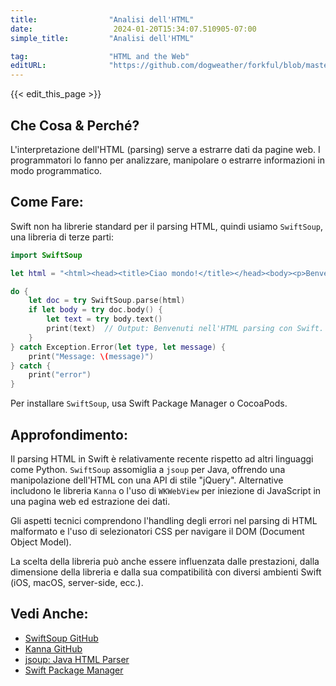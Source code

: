 ```yaml
---
title:                "Analisi dell'HTML"
date:                  2024-01-20T15:34:07.510905-07:00
simple_title:         "Analisi dell'HTML"

tag:                  "HTML and the Web"
editURL:              "https://github.com/dogweather/forkful/blob/master/content/it/swift/parsing-html.md"
---
```


{{< edit_this_page >}}

## Che Cosa & Perché?
L'interpretazione dell'HTML (parsing) serve a estrarre dati da pagine web. I programmatori lo fanno per analizzare, manipolare o estrarre informazioni in modo programmatico.

## Come Fare:
Swift non ha librerie standard per il parsing HTML, quindi usiamo `SwiftSoup`, una libreria di terze parti:

```swift
import SwiftSoup

let html = "<html><head><title>Ciao mondo!</title></head><body><p>Benvenuti nell'HTML parsing con Swift.</p></body></html>"

do {
    let doc = try SwiftSoup.parse(html)
    if let body = try doc.body() {
        let text = try body.text()
        print(text)  // Output: Benvenuti nell'HTML parsing con Swift.
    }
} catch Exception.Error(let type, let message) {
    print("Message: \(message)")
} catch {
    print("error")
}
```

Per installare `SwiftSoup`, usa Swift Package Manager o CocoaPods.

## Approfondimento:
Il parsing HTML in Swift è relativamente recente rispetto ad altri linguaggi come Python. `SwiftSoup` assomiglia a `jsoup` per Java, offrendo una manipolazione dell'HTML con una API di stile "jQuery". Alternative includono le libreria `Kanna` o l'uso di `WKWebView` per iniezione di JavaScript in una pagina web ed estrazione dei dati.

Gli aspetti tecnici comprendono l'handling degli errori nel parsing di HTML malformato e l'uso di selezionatori CSS per navigare il DOM (Document Object Model). 

La scelta della libreria può anche essere influenzata dalle prestazioni, dalla dimensione della libreria e dalla sua compatibilità con diversi ambienti Swift (iOS, macOS, server-side, ecc.).

## Vedi Anche:
- [SwiftSoup GitHub](https://github.com/scinfu/SwiftSoup)
- [Kanna GitHub](https://github.com/tid-kijyun/Kanna)
- [jsoup: Java HTML Parser](https://jsoup.org/)
- [Swift Package Manager](https://swift.org/package-manager/)
